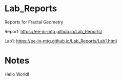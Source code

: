 # Lab_Reports
Reports for Fractal Geometry 



Report: https://ee-in-mtg.github.io/Lab_Reports/

Lab1: https://ee-in-mtg.github.io/Lab_Reports/Lab1.html

# Notes
Hello World!

